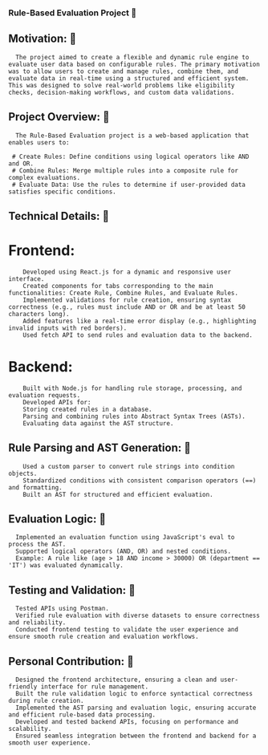 ### Rule-Based Evaluation Project :rocket: 
 
 ## Motivation: :rocket: 
      The project aimed to create a flexible and dynamic rule engine to evaluate user data based on configurable rules. The primary motivation was to allow users to create and manage rules, combine them, and evaluate data in real-time using a structured and efficient system. This was designed to solve real-world problems like eligibility checks, decision-making workflows, and custom data validations.

## Project Overview: :rocket: 
      The Rule-Based Evaluation project is a web-based application that enables users to:
      
     # Create Rules: Define conditions using logical operators like AND and OR.
     # Combine Rules: Merge multiple rules into a composite rule for complex evaluations.
     # Evaluate Data: Use the rules to determine if user-provided data satisfies specific conditions.

## Technical Details: :rocket: 

  # Frontend:

        Developed using React.js for a dynamic and responsive user interface.
        Created components for tabs corresponding to the main functionalities: Create Rule, Combine Rules, and Evaluate Rules.
        Implemented validations for rule creation, ensuring syntax correctness (e.g., rules must include AND or OR and be at least 50 characters long).
        Added features like a real-time error display (e.g., highlighting invalid inputs with red borders).
        Used fetch API to send rules and evaluation data to the backend.

  # Backend:

        Built with Node.js for handling rule storage, processing, and evaluation requests.
        Developed APIs for:
        Storing created rules in a database.
        Parsing and combining rules into Abstract Syntax Trees (ASTs).
        Evaluating data against the AST structure.

## Rule Parsing and AST Generation: :rocket: 
        Used a custom parser to convert rule strings into condition objects.
        Standardized conditions with consistent comparison operators (==) and formatting.
        Built an AST for structured and efficient evaluation.
        
## Evaluation Logic: :rocket: 
      Implemented an evaluation function using JavaScript's eval to process the AST.
      Supported logical operators (AND, OR) and nested conditions.
      Example: A rule like (age > 18 AND income > 30000) OR (department == 'IT') was evaluated dynamically.

## Testing and Validation: :rocket: 
      Tested APIs using Postman.
      Verified rule evaluation with diverse datasets to ensure correctness and reliability.
      Conducted frontend testing to validate the user experience and ensure smooth rule creation and evaluation workflows.
      
## Personal Contribution:  :rocket: 
      Designed the frontend architecture, ensuring a clean and user-friendly interface for rule management.
      Built the rule validation logic to enforce syntactical correctness during rule creation.
      Implemented the AST parsing and evaluation logic, ensuring accurate and efficient rule-based data processing.
      Developed and tested backend APIs, focusing on performance and scalability.
      Ensured seamless integration between the frontend and backend for a smooth user experience.
